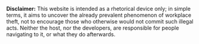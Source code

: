 **Disclaimer:** This website is intended as a rhetorical device only; in simple terms, it aims to uncover the already prevalent phenomenon of workplace theft, not to encourage those who otherwise would not commit such illegal acts. Neither the host, nor the developers, are responsible for people navigating to it, or what they do afterwards.
